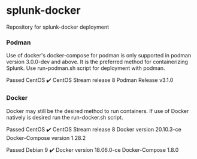 # splunk-docker
Repository for splunk-docker deployment

### Podman
Use of docker's docker-compose for podman is only supported in podman version 3.0.0-dev and above. It is the preferred method for containerizing Splunk. Use run-podman.sh script for deployment with podman.

Passed CentOS ✔️
CentOS Stream release 8
Podman Release v3.1.0

### Docker
Docker may still be the desired method to run containers. If use of Docker natively is desired run the run-docker.sh script.

Passed CentOS ✔️
CentOS Stream release 8
Docker version 20.10.3-ce
Docker-Compose version 1.28.2

Passed Debian 9 ✔️
Docker version 18.06.0-ce
Docker-Compose 1.8.0

